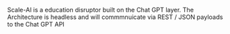 Scale-AI is a education disruptor built on the Chat GPT layer.  The Architecture is headless and will commmnuicate via REST / JSON payloads to the Chat GPT API
